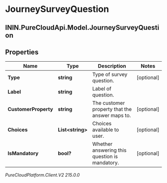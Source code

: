 # JourneySurveyQuestion

## ININ.PureCloudApi.Model.JourneySurveyQuestion

## Properties

|Name | Type | Description | Notes|
|------------ | ------------- | ------------- | -------------|
| **Type** | **string** | Type of survey question. | [optional] |
| **Label** | **string** | Label of question. | |
| **CustomerProperty** | **string** | The customer property that the answer maps to. | [optional] |
| **Choices** | **List&lt;string&gt;** | Choices available to user. | [optional] |
| **IsMandatory** | **bool?** | Whether answering this question is mandatory. | [optional] |



_PureCloudPlatform.Client.V2 215.0.0_
